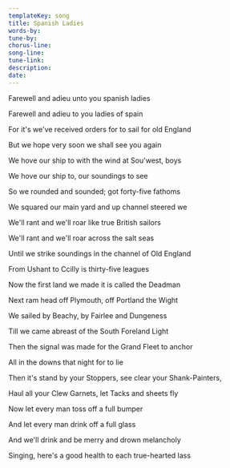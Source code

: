 ```yaml
---
templateKey: song
title: Spanish Ladies  
words-by:
tune-by:
chorus-line:
song-line:
tune-link:
description:
date:
---
```

Farewell and adieu unto you spanish ladies

Farewell and adieu to you ladies of spain

For it\'s we\'ve received orders for to sail for old England

But we hope very soon we shall see you again

We hove our ship to with the wind at Sou\'west, boys

We hove our ship to, our soundings to see

So we rounded and sounded; got forty-five fathoms

We squared our main yard and up channel steered we

We\'ll rant and we\'ll roar like true British sailors

We\'ll rant and we\'ll roar across the salt seas

Until we strike soundings in the channel of Old England

From Ushant to Ccilly is thirty-five leagues

Now the first land we made it is called the Deadman

Next ram head off Plymouth, off Portland the Wight

We sailed by Beachy, by Fairlee and Dungeness

Till we came abreast of the South Foreland Light

Then the signal was made for the Grand Fleet to anchor

All in the downs that night for to lie

Then it\'s stand by your Stoppers, see clear your Shank-Painters,

Haul all your Clew Garnets, let Tacks and sheets fly

Now let every man toss off a full bumper

And let every man drink off a full glass

And we\'ll drink and be merry and drown melancholy

Singing, here\'s a good health to each true-hearted lass
